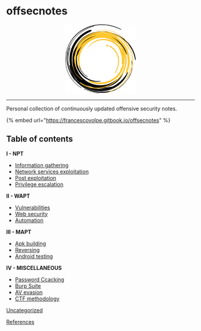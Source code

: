 # offsecnotes

<div align="center">

<img src=".gitbook/assets/logo.png" alt="" width="188">

</div>

***

Personal collection of continuously updated offensive security notes.

{% embed url="https://francescovolpe.gitbook.io/offsecnotes" %}

## Table of contents

**I - NPT**

* [Information gathering](i-npt/information-gathering.md "mention")
* [Network services exploitation](i-npt/network-services-exploitation.md "mention")
* [Post exploitation](i-npt/post-exploitation.md "mention")
* [Privilege escalation](i-npt/privilege-escalation.md "mention")

**II - WAPT**

* [Vulnerabilities](ii-wapt/vulnerabilities/ "mention")
* [Web security](ii-wapt/web-security/ "mention")
* [Automation](ii-wapt/automation.md "mention")

**III - MAPT**

* [Apk building](iii-mapt/apk-building.md "mention")
* [Reversing](iii-mapt/reversing.md "mention")
* [Android testing](iii-mapt/android-testing.md "mention")

**IV - MISCELLANEOUS**

* [Password Ccacking](iv-miscellaneous/password-cracking.md "mention")
* [Burp Suite](iv-miscellaneous/burp-suite.md "mention")
* [AV evasion](iv-miscellaneous/av-evasion.md "mention")
* [CTF methodology](iv-miscellaneous/ctf-methodology.md "mention")

[Uncategorized](uncategorized.md "mention")

[References](references.md "mention")
